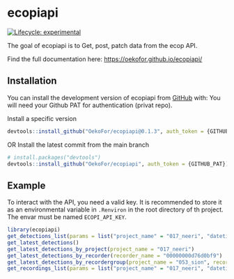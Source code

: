 
<!-- README.md is generated from README.Rmd. Please edit that file -->

# ecopiapi

<!-- badges: start -->

[![Lifecycle:
experimental](https://img.shields.io/badge/lifecycle-experimental-orange.svg)](https://lifecycle.r-lib.org/articles/stages.html#experimental)
<!-- badges: end -->

The goal of ecopiapi is to Get, post, patch data from the ecop API.

Find the full documentation here: <https://oekofor.github.io/ecopiapi/>

## Installation

You can install the development version of ecopiapi from
[GitHub](https://github.com/) with: You will need your Github PAT for
authentication (privat repo).

Install a specific version

``` r
devtools::install_github("OekoFor/ecopiapi@0.1.3", auth_token = {GITHUB_PAT})
```

OR Install the latest commit from the main branch

``` r
# install.packages("devtools")
devtools::install_github("OekoFor/ecopiapi", auth_token = {GITHUB_PAT})
```

## Example

To interact with the API, you need a valid key. It is recommended to
store it as an environmental variable in `.Renviron` in the root
directory of th project. The envar must be named `ECOPI_API_KEY`.

``` r
library(ecopiapi)
get_detections_list(params = list("project_name" = "017_neeri", "datetime__month" = 3))
get_latest_detections()
get_latest_detections_by_project(project_name = "017_neeri")
get_latest_detections_by_recorder(recorder_name = "00000000d76d0bf9")
get_latest_detections_by_recordergroup(project_name = "053_sion", recordergroup_name = "lapwing")
get_recordings_list(params = list("project_name" = "017_neeri", "datetime__month" = 3))
```
